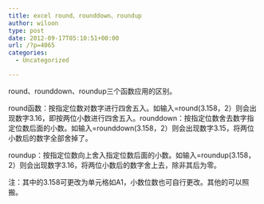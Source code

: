 ```yaml
---
title: excel round、rounddown、roundup
author: wiloon
type: post
date: 2012-09-17T05:10:51+00:00
url: /?p=4065
categories:
  - Uncategorized

---
```

round、rounddown、roundup三个函数应用的区别。

round函数：按指定位数对数字进行四舍五入。如输入=round(3.158，2）则会出现数字3.16，即按两位小数进行四舍五入。rounddown：按指定位数舍去数字指定位数后面的小数。如输入=rounddown(3.158，2）则会出现数字3.15，将两位小数后的数字全部舍掉了。

roundup：按指定位数向上舍入指定位数后面的小数。如输入=roundup(3.158，2）则会出现数字3.16，将两位小数后的数字舍上去，除非其后为零。

注：其中的3.158可更改为单元格如A1，小数位数也可自行更改。其他的可以照搬。